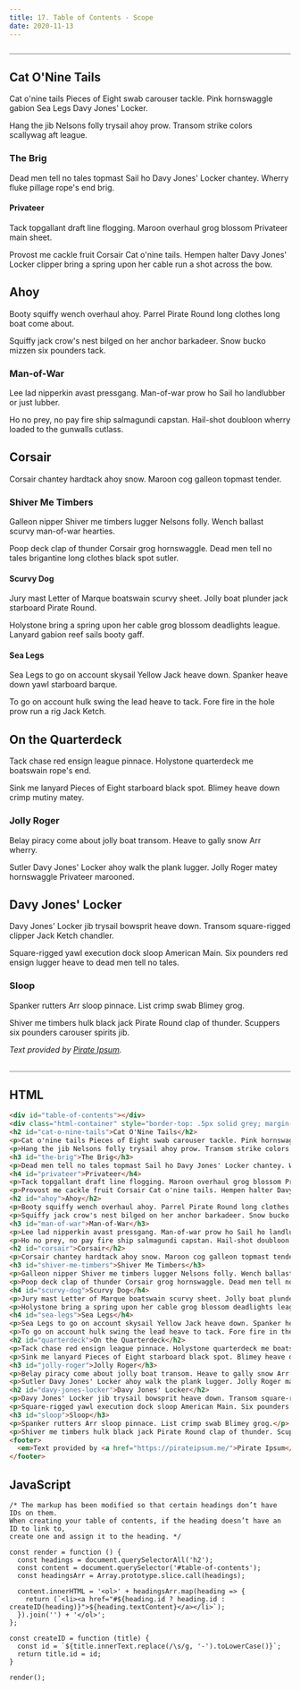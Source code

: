 ```yaml
---
title: 17. Table of Contents - Scope
date: 2020-11-13
---
```


<div class="output-container">

  <style type="text/css">
    html {
      scroll-behavior:smooth
    }

    h2:target {
      text-decoration: underline;
      color: white;
    }
  </style>

  <div id="table-of-contents"></div>
  <div class="html-container" style="border-top: .5px solid grey; margin-top: 26px;">
	<h2>Cat O'Nine Tails</h2>
	<p>Cat o'nine tails Pieces of Eight swab carouser tackle. Pink hornswaggle gabion Sea Legs Davy Jones' Locker.</p>
	<p>Hang the jib Nelsons folly trysail ahoy prow. Transom strike colors scallywag aft league.</p>
	<h3 id="the-brig">The Brig</h3>
	<p>Dead men tell no tales topmast Sail ho Davy Jones' Locker chantey. Wherry fluke pillage rope's end brig.</p>
	<h4>Privateer</h4>
	<p>Tack topgallant draft line flogging. Maroon overhaul grog blossom Privateer main sheet.</p>
	<p>Provost me cackle fruit Corsair Cat o'nine tails. Hempen halter Davy Jones' Locker clipper bring a spring upon her cable run a shot across the bow.</p>
	<h2>Ahoy</h2>
	<p>Booty squiffy wench overhaul ahoy. Parrel Pirate Round long clothes long boat come about.</p>
	<p>Squiffy jack crow's nest bilged on her anchor barkadeer. Snow bucko mizzen six pounders tack.</p>
	<h3 id="man-of-war">Man-of-War</h3>
	<p>Lee lad nipperkin avast pressgang. Man-of-war prow ho Sail ho landlubber or just lubber.</p>
	<p>Ho no prey, no pay fire ship salmagundi capstan. Hail-shot doubloon wherry loaded to the gunwalls cutlass.</p>
	<h2 id="corsair">Corsair</h2>
	<p>Corsair chantey hardtack ahoy snow. Maroon cog galleon topmast tender.</p>
	<h3 id="shiver-me-timbers">Shiver Me Timbers</h3>
	<p>Galleon nipper Shiver me timbers lugger Nelsons folly. Wench ballast scurvy man-of-war hearties.</p>
	<p>Poop deck clap of thunder Corsair grog hornswaggle. Dead men tell no tales brigantine long clothes black spot sutler.</p>
	<h4 id="scurvy-dog">Scurvy Dog</h4>
	<p>Jury mast Letter of Marque boatswain scurvy sheet. Jolly boat plunder jack starboard Pirate Round.</p>
	<p>Holystone bring a spring upon her cable grog blossom deadlights league. Lanyard gabion reef sails booty gaff.</p>
	<h4>Sea Legs</h4>
	<p>Sea Legs to go on account skysail Yellow Jack heave down. Spanker heave down yawl starboard barque.</p>
	<p>To go on account hulk swing the lead heave to tack. Fore fire in the hole prow run a rig Jack Ketch.</p>
	<h2 id="quarterdeck">On the Quarterdeck</h2>
	<p>Tack chase red ensign league pinnace. Holystone quarterdeck me boatswain rope's end.</p>
	<p>Sink me lanyard Pieces of Eight starboard black spot. Blimey heave down crimp mutiny matey.</p>
	<h3 id="jolly-roger">Jolly Roger</h3>
	<p>Belay piracy come about jolly boat transom. Heave to gally snow Arr wherry.</p>
	<p>Sutler Davy Jones' Locker ahoy walk the plank lugger. Jolly Roger matey hornswaggle Privateer marooned.</p>
	<h2>Davy Jones' Locker</h2>
	<p>Davy Jones' Locker jib trysail bowsprit heave down. Transom square-rigged clipper Jack Ketch chandler.</p>
	<p>Square-rigged yawl execution dock sloop American Main. Six pounders red ensign lugger heave to dead men tell no tales.</p>
	<h3 id="sloop">Sloop</h3>
	<p>Spanker rutters Arr sloop pinnace. List crimp swab Blimey grog.</p>
	<p>Shiver me timbers hulk black jack Pirate Round clap of thunder. Scuppers six pounders carouser spirits jib.</p>
	<footer>
		<em>Text provided by <a href="https://pirateipsum.me/">Pirate Ipsum</a>.</em>
	</footer>

  <script>
    const render = function () {
			const headings = document.querySelectorAll('h2');
    	const content = document.querySelector('#table-of-contents');
			const headingsArr = Array.prototype.slice.call(headings);
			
      content.innerHTML = '<ol>' + headingsArr.map(heading => {
        return (`<li><a href="#${heading.id ? heading.id : createID(heading)}">${heading.textContent}</a></li>`);
      }).join('') + '</ol>';
    };

		const createID = function (title) {
			const id = `${title.innerText.replace(/\s/g, '-').toLowerCase()}`;
			return title.id = id;
		}

    render();
  </script>

</div>

<div class="html-container" style="border-top: .5px solid grey; margin-top: 30px;">

## HTML

```HTML
<div id="table-of-contents"></div>
<div class="html-container" style="border-top: .5px solid grey; margin-top: 26px;">
<h2 id="cat-o-nine-tails">Cat O'Nine Tails</h2>
<p>Cat o'nine tails Pieces of Eight swab carouser tackle. Pink hornswaggle gabion Sea Legs Davy Jones' Locker.</p>
<p>Hang the jib Nelsons folly trysail ahoy prow. Transom strike colors scallywag aft league.</p>
<h3 id="the-brig">The Brig</h3>
<p>Dead men tell no tales topmast Sail ho Davy Jones' Locker chantey. Wherry fluke pillage rope's end brig.</p>
<h4 id="privateer">Privateer</h4>
<p>Tack topgallant draft line flogging. Maroon overhaul grog blossom Privateer main sheet.</p>
<p>Provost me cackle fruit Corsair Cat o'nine tails. Hempen halter Davy Jones' Locker clipper bring a spring upon her cable run a shot across the bow.</p>
<h2 id="ahoy">Ahoy</h2>
<p>Booty squiffy wench overhaul ahoy. Parrel Pirate Round long clothes long boat come about.</p>
<p>Squiffy jack crow's nest bilged on her anchor barkadeer. Snow bucko mizzen six pounders tack.</p>
<h3 id="man-of-war">Man-of-War</h3>
<p>Lee lad nipperkin avast pressgang. Man-of-war prow ho Sail ho landlubber or just lubber.</p>
<p>Ho no prey, no pay fire ship salmagundi capstan. Hail-shot doubloon wherry loaded to the gunwalls cutlass.</p>
<h2 id="corsair">Corsair</h2>
<p>Corsair chantey hardtack ahoy snow. Maroon cog galleon topmast tender.</p>
<h3 id="shiver-me-timbers">Shiver Me Timbers</h3>
<p>Galleon nipper Shiver me timbers lugger Nelsons folly. Wench ballast scurvy man-of-war hearties.</p>
<p>Poop deck clap of thunder Corsair grog hornswaggle. Dead men tell no tales brigantine long clothes black spot sutler.</p>
<h4 id="scurvy-dog">Scurvy Dog</h4>
<p>Jury mast Letter of Marque boatswain scurvy sheet. Jolly boat plunder jack starboard Pirate Round.</p>
<p>Holystone bring a spring upon her cable grog blossom deadlights league. Lanyard gabion reef sails booty gaff.</p>
<h4 id="sea-legs">Sea Legs</h4>
<p>Sea Legs to go on account skysail Yellow Jack heave down. Spanker heave down yawl starboard barque.</p>
<p>To go on account hulk swing the lead heave to tack. Fore fire in the hole prow run a rig Jack Ketch.</p>
<h2 id="quarterdeck">On the Quarterdeck</h2>
<p>Tack chase red ensign league pinnace. Holystone quarterdeck me boatswain rope's end.</p>
<p>Sink me lanyard Pieces of Eight starboard black spot. Blimey heave down crimp mutiny matey.</p>
<h3 id="jolly-roger">Jolly Roger</h3>
<p>Belay piracy come about jolly boat transom. Heave to gally snow Arr wherry.</p>
<p>Sutler Davy Jones' Locker ahoy walk the plank lugger. Jolly Roger matey hornswaggle Privateer marooned.</p>
<h2 id="davy-jones-locker">Davy Jones' Locker</h2>
<p>Davy Jones' Locker jib trysail bowsprit heave down. Transom square-rigged clipper Jack Ketch chandler.</p>
<p>Square-rigged yawl execution dock sloop American Main. Six pounders red ensign lugger heave to dead men tell no tales.</p>
<h3 id="sloop">Sloop</h3>
<p>Spanker rutters Arr sloop pinnace. List crimp swab Blimey grog.</p>
<p>Shiver me timbers hulk black jack Pirate Round clap of thunder. Scuppers six pounders carouser spirits jib.</p>
<footer>
  <em>Text provided by <a href="https://pirateipsum.me/">Pirate Ipsum</a>.</em>
</footer>
```

</div>
<div class="js-container">

## JavaScript

```JS
/* The markup has been modified so that certain headings don’t have IDs on them. 
When creating your table of contents, if the heading doesn’t have an ID to link to, 
create one and assign it to the heading. */

const render = function () {
  const headings = document.querySelectorAll('h2');
  const content = document.querySelector('#table-of-contents');
  const headingsArr = Array.prototype.slice.call(headings);

  content.innerHTML = '<ol>' + headingsArr.map(heading => {
    return (`<li><a href="#${heading.id ? heading.id : createID(heading)}">${heading.textContent}</a></li>`);
  }).join('') + '</ol>';
};

const createID = function (title) {
  const id = `${title.innerText.replace(/\s/g, '-').toLowerCase()}`;
  return title.id = id;
}

render();
```

</div>
